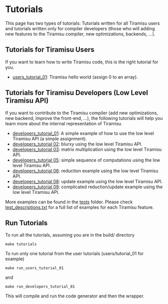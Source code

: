 # Tutorials

This page has two types of tutorials: Tutorials written for all Tiramisu users and tutorials written only for compiler developers (those who will adding new features to the Tiramisu compiler, new optimizations, backends, ...).

## Tutorials for Tiramisu Users
If you want to learn how to write Tiramisu code, this is the right tutorial
for you.

- [users_tutorial_01](users/tutorial_01/tutorial_01.cpp): Tiramisu hello world (assign 0 to an array).


## Tutorials for Tiramisu Developers (Low Level Tiramisu API)

If you want to contribute to the Tiramisu compiler (add new
optimizations, new backend, improve the front-end, ...), the following
tutorials will help you learn more about the internal representation
of Tiramisu.

- [developers_tutorial_01](developers/tutorial_01/tutorial_01.cpp): A simple example of how to use the low level Tiramisu API (a simple assignment).
- [developers_tutorial 02](developers/tutorial_02/tutorial_02.cpp): blurxy using the low level Tiramisu API.
- [developers_tutorial 03](developers/tutorial_03/tutorial_03.cpp): matrix multiplication using the low level Tiramisu API.
- [developers_tutorial 05](developers/tutorial_05/tutorial_05.cpp): simple sequence of computations using the low level Tiramisu API.
- [developers_tutorial 06](developers/tutorial_06/tutorial_06.cpp): reduction example using the low level Tiramisu API.
- [developers_tutorial 08](developers/tutorial_08/tutorial_08.cpp): update example using the low level Tiramisu API.
- [developers_tutorial 09](developers/tutorial_09/tutorial_09.cpp): complicated reduction/update example using the low level Tiramisu API.

More examples can be found in the [tests](tests/) folder. Please check [test_descriptions.txt](tests/test_descriptions.txt) for a full list of examples for each Tiramisu feature.

## Run Tutorials

To run all the tutorials, assuming you are in the build/ directory

    make tutorials
    
To run only one tutorial from the user tutorials (users/tutorial_01 for example)

    make run_users_tutorial_01

and

    make run_developers_tutorial_01
    
This will compile and run the code generator and then the wrapper.

